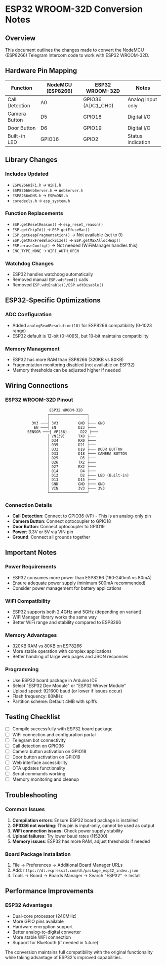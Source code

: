 # ESP32 WROOM-32D Conversion Notes

## Overview
This document outlines the changes made to convert the NodeMCU (ESP8266) Telegram Intercom code to work with ESP32 WROOM-32D.

## Hardware Pin Mapping

| Function | NodeMCU (ESP8266) | ESP32 WROOM-32D | Notes |
|----------|-------------------|-----------------|-------|
| Call Detection | A0 | GPIO36 (ADC1_CH0) | Analog input only |
| Camera Button | D5 | GPIO18 | Digital I/O |
| Door Button | D6 | GPIO19 | Digital I/O |
| Built-in LED | GPIO16 | GPIO2 | Status indication |

## Library Changes

### Includes Updated
- `ESP8266WiFi.h` → `WiFi.h`
- `ESP8266WebServer.h` → `WebServer.h`
- `ESP8266mDNS.h` → `ESPmDNS.h`
- `coredecls.h` → `esp_system.h`

### Function Replacements
- `ESP.getResetReason()` → `esp_reset_reason()`
- `ESP.getChipId()` → `ESP.getEfuseMac()`
- `ESP.getHeapFragmentation()` → Not available (set to 0)
- `ESP.getMaxFreeBlockSize()` → `ESP.getMaxAllocHeap()`
- `ESP.eraseConfig()` → Not needed (WiFiManager handles this)
- `ENC_TYPE_NONE` → `WIFI_AUTH_OPEN`

### Watchdog Changes
- ESP32 handles watchdog automatically
- Removed manual `ESP.wdtFeed()` calls
- Removed `ESP.wdtEnable()/ESP.wdtDisable()`

## ESP32-Specific Optimizations

### ADC Configuration
- Added `analogReadResolution(10)` for ESP8266 compatibility (0-1023 range)
- ESP32 default is 12-bit (0-4095), but 10-bit maintains compatibility

### Memory Management
- ESP32 has more RAM than ESP8266 (320KB vs 80KB)
- Fragmentation monitoring disabled (not available on ESP32)
- Memory thresholds can be adjusted higher if needed

## Wiring Connections

### ESP32 WROOM-32D Pinout
```
                    ESP32 WROOM-32D
                   ┌─────────────────┐
                   │                 │
            3V3 ───┤ 3V3         GND ├─── GND
             EN ───┤ EN          D23 ├─── 
          SENSOR ───┤ VP(36)      D22 ├─── 
                   │ VN(39)      TX0 ├─── 
                   │ D34         RX0 ├─── 
                   │ D35         D21 ├─── 
                   │ D32         D19 ├─── DOOR BUTTON
                   │ D33         D18 ├─── CAMERA BUTTON
                   │ D25          D5 ├─── 
                   │ D26         TX2 ├─── 
                   │ D27         RX2 ├─── 
                   │ D14          D4 ├─── 
                   │ D12          D2 ├─── LED (Built-in)
                   │ D13         D15 ├─── 
                   │ GND         GND ├─── GND
                   │ VIN         3V3 ├─── 3V3
                   └─────────────────┘
```

### Connection Details
- **Call Detection**: Connect to GPIO36 (VP) - This is an analog-only pin
- **Camera Button**: Connect optocoupler to GPIO18
- **Door Button**: Connect optocoupler to GPIO19
- **Power**: 3.3V or 5V via VIN pin
- **Ground**: Connect all grounds together

## Important Notes

### Power Requirements
- ESP32 consumes more power than ESP8266 (160-240mA vs 80mA)
- Ensure adequate power supply (minimum 500mA recommended)
- Consider power management for battery applications

### WiFi Compatibility
- ESP32 supports both 2.4GHz and 5GHz (depending on variant)
- WiFiManager library works the same way
- Better WiFi range and stability compared to ESP8266

### Memory Advantages
- 320KB RAM vs 80KB on ESP8266
- More stable operation with complex applications
- Better handling of large web pages and JSON responses

### Programming
- Use ESP32 board package in Arduino IDE
- Select "ESP32 Dev Module" or "ESP32 Wrover Module"
- Upload speed: 921600 baud (or lower if issues occur)
- Flash frequency: 80MHz
- Partition scheme: Default 4MB with spiffs

## Testing Checklist

- [ ] Compile successfully with ESP32 board package
- [ ] WiFi connection and configuration portal
- [ ] Telegram bot connectivity
- [ ] Call detection on GPIO36
- [ ] Camera button activation on GPIO18
- [ ] Door button activation on GPIO19
- [ ] Web interface accessibility
- [ ] OTA updates functionality
- [ ] Serial commands working
- [ ] Memory monitoring and cleanup

## Troubleshooting

### Common Issues
1. **Compilation errors**: Ensure ESP32 board package is installed
2. **GPIO36 not working**: This pin is input-only, cannot be used as output
3. **WiFi connection issues**: Check power supply stability
4. **Upload failures**: Try lower baud rates (115200)
5. **Memory issues**: ESP32 has more RAM, adjust thresholds if needed

### Board Package Installation
1. File → Preferences → Additional Board Manager URLs
2. Add: `https://dl.espressif.com/dl/package_esp32_index.json`
3. Tools → Board → Boards Manager → Search "ESP32" → Install

## Performance Improvements

### ESP32 Advantages
- Dual-core processor (240MHz)
- More GPIO pins available
- Hardware encryption support
- Better analog-to-digital converter
- More stable WiFi connection
- Support for Bluetooth (if needed in future)

The conversion maintains full compatibility with the original functionality while taking advantage of ESP32's improved capabilities.
